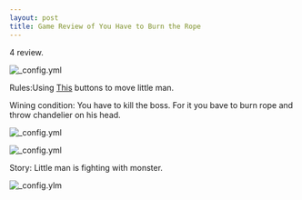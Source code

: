 ```yaml
---
layout: post
title: Game Review of You Have to Burn the Rope
---
```

4 review.

![_config.yml](https://lh3.googleusercontent.com/MhPX68mliE5NG4OExjNIDFpw7I7orJkReomc_VThRI3g9DuNrRZInSDPNmoe3xL0SilMYb0EoJx6Kk0miBiS-yeWvvwM-82dz_AJ_f7Y00E9Zzx7J91yPYcd6_sHKao7N4rP-0b0ZmrkSbC9ia7umK8SNz9S-mchffukc8UuU3H0xsHEkUjFvVlI5LDJMLivh5YlqqzK8OcuYUvoNd4fhfWSamzTtf101d-K__ejAXiNqcZCAxX_vnpIL5AH3hn43hQxylAdb2ifvgzRnJS3XjV2aTwIsd0noBedRXoS4lVVunGmLt94neu03AmAcQaITCmuiZLIVbYng81q8bIe43wPgwkjDkNwtOU9TDT6Z7mz4btPwb2cFXJU7pDowBOZPzhWOGaFJNZ3GFkDXJhs4m2ZHvO4_3uSUFWfzxnY4z0aMiUBs1u9takKvlI2WZGdOMkPz7SuwQnz3ZI2nfegw4yxLdYr8scY1u8UPneifKP07QQRhGjp0I4P1QqNWtt3sNu3JYDf6pIuJE4aOiTV3uYggGmJr7RtZqfA5-_-cii3_-thsvYT_nIv81mUvBBztI3zHk83i7PkWAPs-SDO8PYfVESrqw=w703-h510-no)



Rules:Using [This](http://suprema63.ru/msdr/portal/testing/image.do?blobId=372312274) buttons to move little man.



Wining condition: You have to kill the boss. For it you bave to burn rope and throw chandelier on his head.



![_config.yml](https://lh3.googleusercontent.com/5ae7n1MuzRTimejzIUbB6H0Uw5xQ6M0rtrk641vwvlmwKqsj2ZdalZiJSBJVleG0nA7xEE-lYzQ4x1XRXH6jcReRgyu0M6fmRsUl0KlZyteIrlySUKII1o68jwnjV6Hrii3zb6duP5C2Bl9Q3ZWXWT_P1T1zpjZ40mxDpNJng-FR4RmuExG_NPMDWfFgXvIqPtPWrrdl5uzHhMhDeX46dtMG323fbHUwobg8w9bOuXDZBArNKY_q7EjNUfVWKX2SoK5ov8xqv8V3P3WLxXNqiDwXGueJ2NhveKwWh-3m24ZEoMZuS91uGuY6SxbVfdEkD8-pSvNxFYExFVs_7KzRj1whNxf0AS9RRZlq_pjxG1ePPotfggkOHmU0Gciw_cuYxwBPKWUl1TSgpuW6zFcRIZlSt8wjigJRugbzweJwcD7RFM_R8lITIje9unc3dl7Uhx-r-E_tiklIdLep-3HNB2hgLviJNIgMgmQ-E6dqvijeoV78IuTgX32pVxOkKSq0mcZv03iJs1YvVDUHb9TyVvMg960L0ogiy4TGSE-EiZqrDH_AIaT3FIBw4Ce22h3gH52or4I-nQAdhFJ2eNuAysihY_h0Mg=w711-h552-no)





![_config.yml](https://lh3.googleusercontent.com/-l7Cxfu3SZo_yFxTVjowrRItXQNxZxKNbRnBYPBFfGjTIcYWxz-aEu6O5EjUwKek6mQGHKyO4CWc9DmmiQaQMboyejuCe39pw8dZ8NT2VgOYKDGf0x9mMAkYxKkbrMoTr48u7a7cgIVcgTK5bOgZECx1kZr1KMOLLA8Xos3pB7aPUczcnoARyCNjBitfI2ujXFwdUMrxveuOoviXrlUGsCwTcvIeqjA9_zqZPyZYSt68wTqVsJVRYFgwueVNMzZjcw9eyYB0Dosx9WKgscckGydg_VoJh1OCtmRczQcOZWtPvt9LkD9N0JTlUXzpyBOYFa1iG14ouI4rDUlZJQUyod4syd14y32pUCzz2qVz_0kP_6R2DSrIKT2CtF8QE745DesfRjeoJ6tbZ9OlZ6URDNOsgu2IvRrSQUY6zYJbccG2-W8Vf4JIUTA3kOjmZTufMBU0vW5ddgpOzTtcTxXkl2lFbAA3YkVaYB29adjHbaSZ7KTnfPvmQ7Y4yXL6WgQFxJUKqDqISxDGUXXoM1YGeHlhP0UEzz_DEJPJl4XorXuCQtQ9GxE6KRqXMkOJwk6LFKHksMHZBLPQABM4hF94O4Zy9pY67w=w673-h534-no)




Story: Little man is fighting with monster.




![_config.ylm](https://lh3.googleusercontent.com/LiH1lsWSZDCRhTReR2zrqFoBDO8DKHkTUaTilWOlplvgjrih3CCR0IkJu1W5sO1DBSFKMOWLHPBpOnocl_szXifOF4tDVyRIu1n7WStaYyHo9UtKlAW0JQt8853_Qiq1-cAlBSNuN96jJ8JLtNBTeiQ79b2a3ncTLdsa4qqBGHZ70qQtWdxS8_SFS9z84DWaytGeL78yXmytWttLOiuS-yofblNUt-b2vsOwaQLlCDvIVnmC-LDPc5aYMBlUVXCkdFPUUBEcSScCmrMXftp27AOZxXIVFSKrQktOAiM0rxGRhFngyxS09j85ZRcB-X52Uc65Pl-I5y-8yAG_hmvFv7ZXVraccunHokZiD_R4353fLPK1lAA9Mwwr9bplhmNxN2W98oA1YSPILD831CvJNAuuqhbc3DXNIjiPKkuksq2bj5I06-PZwUsR6hwKO7a06buuNPIGTDJV0KQtiDPNsa5A_z5xeymyOruz_md818ksL6SyiPVbKFN0JpMSXP_gsaSwweE4W_YdhrdRAynqGOkcH9PV1IyAFgWQf8qoynLCFpf86fz_3LYKDPXONdkA6mRhZHgdmtmy2q8l2OojftjksnXQUw=w709-h542-no)
